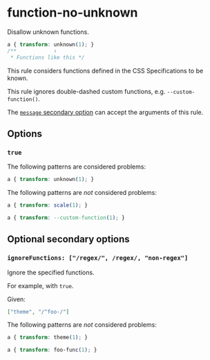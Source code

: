 # function-no-unknown

Disallow unknown functions.

<!-- prettier-ignore -->
```css
a { transform: unknown(1); }
/**            ↑
 * Functions like this */
```

This rule considers functions defined in the CSS Specifications to be known.

This rule ignores double-dashed custom functions, e.g. `--custom-function()`.

The [`message` secondary option](https://github.com/stylelint/stylelint/16.6.1/docs/user-guide/configure.md#message) can accept the arguments of this rule.

## Options

### `true`

The following patterns are considered problems:

<!-- prettier-ignore -->
```css
a { transform: unknown(1); }
```

The following patterns are _not_ considered problems:

<!-- prettier-ignore -->
```css
a { transform: scale(1); }
```

<!-- prettier-ignore -->
```css
a { transform: --custom-function(1); }
```

## Optional secondary options

### `ignoreFunctions: ["/regex/", /regex/, "non-regex"]`

Ignore the specified functions.

For example, with `true`.

Given:

```json
["theme", "/^foo-/"]
```

The following patterns are _not_ considered problems:

<!-- prettier-ignore -->
```css
a { transform: theme(1); }
```

<!-- prettier-ignore -->
```css
a { transform: foo-func(1); }
```
